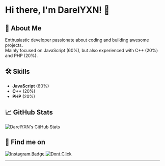 # Hi there, I'm DarelYXN! 👋

## 🚀 About Me
Enthusiastic developer passionate about coding and building awesome projects.  
Mainly focused on JavaScript (60%), but also experienced with C++ (20%) and PHP (20%).

## 🛠️ Skills
- **JavaScript** (60%)  
- **C++** (20%)  
- **PHP** (20%)  

## 📈 GitHub Stats
![DarelYXN's GitHub Stats](https://github-readme-stats.vercel.app/api?username=DarelYXN&show_icons=true&theme=radical)

## 📲 Find me on

<p align="left">
  <a href="https://instagram.com/darel_yxn" target="_blank">
    <img src="https://img.shields.io/badge/Instagram-E4405F?logo=instagram&logoColor=white&style=for-the-badge" alt="Instagram Badge"/>
  </a>
  <a href="https://darell.my.id" target="_blank">
    <img src="https://img.shields.io/badge/Lihat%20Proyek%20Saya-222222?style=for-the-badge&logo=google-chrome&logoColor=white" alt="Dont Click"/>
  </a>
</p>

---
